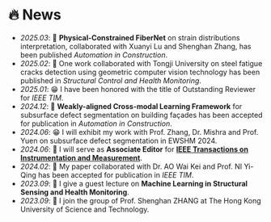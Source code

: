 # 🔥 News
- *2025.03*: 🎉 **Physical-Constrained FiberNet** on strain distributions interpretation, collaborated with Xuanyi Lu and Shenghan Zhang, has been published *Automation in Construction*.
- *2025.02*: 🎉 One work collaborated with Tongji University on steel fatigue cracks detection 
using geometric computer vision technology has been published in *Structural Control and Health Monitoring*.
- *2025.01*: 😁 I have been honored with the title of Outstanding Reviewer for *IEEE TIM*.
- *2024.12*: 🎉 **Weakly-aligned Cross-modal Learning Framework** for subsurface defect segmentation on building façades has been accepted for publication in *Automation in Construction*.
- *2024.06*: 😁 I will exhibit my work with Prof. Zhang, Dr. Mishra and Prof. Yuen on subsurface defect segmentation in EWSHM 2024.
- *2024.06*: 🎊 I will serve as **Associate Editor** for [**IEEE Transactions on Instrumentation and Measurement**](https://ieeexplore.ieee.org/xpl/RecentIssue.jsp?punumber=19).
- *2024.02*: 🎉 My paper collaborated with Dr. AO Wai Kei and Prof. NI Yi-Qing 
 has been accepted for publication in *IEEE TIM*.
- *2023.09*: 📖 I give a guest lecture on **Machine Learning in Structural Sensing and Health Monitoring**.
- *2023.09*: 🚀 I join the group of Prof. Shenghan ZHANG at The Hong Kong University of Science and Technology.